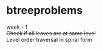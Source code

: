 # btreeproblems <br />
week - 1 <br />
 ~~Check if all leaves are at same level~~ <br />
Level order traversal in spiral form <br />
